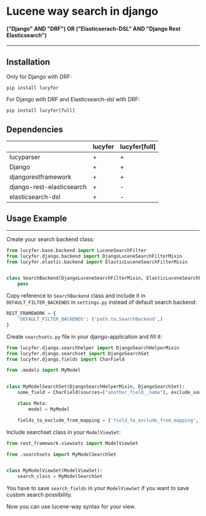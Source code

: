 # Lucene way search in django
#### ("Django" AND "DRF") OR ("Elasticserach-DSL" AND "Django Rest Elasticsearch")

_________________

## Installation

Only for Django with DRF:

```
pip install lucyfer
```

For Django with DRF and Elasticsearch-dsl with DRF:

```
pip install lucyfer[full]
```

## Dependencies

|                           | lucyfer | lucyfer[full] |
|---------------------------|---------|-------|
| lucyparser                | +       | +     |
| Django                    | +       | +     |
| djangorestframework       | +       | +     |
| django-rest-elasticsearch | +       | -     |
| elasticsearch-dsl         | +       | -     |


## Usage Example  
________________
Create your search backend class:

```python
from lucyfer.base.backend import LuceneSearchFilter
from lucyfer.django.backend import DjangoLuceneSearchFilterMixin
from lucyfer.elastic.backend import ElasticLuceneSearchFilterMixin


class SearchBackend(DjangoLuceneSearchFilterMixin, ElasticLuceneSearchFilterMixin, LuceneSearchFilter):
    pass
``` 

Copy reference to `SearchBackend` class and include it in `DEFAULT_FILTER_BACKENDS` in `settings.py` instead of default search backend:

```python
REST_FRAMEWORK = {
    'DEFAULT_FILTER_BACKENDS': ('path.to.SearchBackend',)
}
```

Create `searchsets.py` file in your django-application and fill it:
```python
from lucyfer.django.searchhelper import DjangoSearchHelperMixin
from lucyfer.django.searchset import DjangoSearchSet
from lucyfer.django.fields import CharField

from .models import MyModel


class MyModelSearchSet(DjangoSearchHelperMixin, DjangoSearchSet):
    some_field = CharField(sources=["another_field__name"], exclude_sources_from_mapping=True)

    class Meta:
        model = MyModel

    fields_to_exclude_from_mapping = ['field_to_exclude_from_mapping', ]

```

Include searchset class in your `ModelViewSet`:
```python
from rest_framework.viewsets import ModelViewSet

from .searchsets import MyModelSearchSet


class MyModelViewSet(ModelViewSet):
    search_class = MyModelSearchSet
```

You have to save `search_fields` in your `ModelViewSet` if you want to save custom search possibility.

Now you can use lucene-way syntax for your view.
